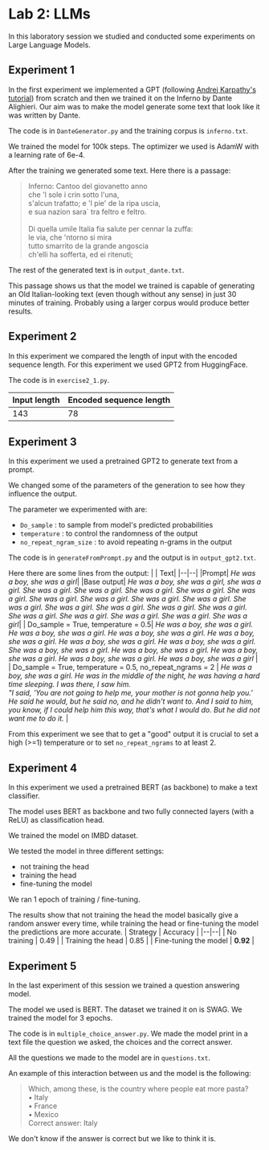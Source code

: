 # Lab 2: LLMs
In this laboratory session we studied and conducted some experiments on Large Language Models.

## Experiment 1
In the first experiment we implemented a GPT (following [Andrej Karpathy's tutorial](https://www.youtube.com/watch?v=kCc8FmEb1nY)) from scratch and then we trained it on the Inferno by Dante Alighieri.
Our aim was to make the model generate some text that look like it was written by Dante.

The code is in `DanteGenerator.py` and the training corpus is `inferno.txt`.

We trained the model for 100k steps.
The optimizer we used is AdamW with a learning rate of 6e-4.

After the training we generated some text. Here there is a passage:
> Inferno: Cantoo del giovanetto anno<br>
  che 'l sole i crin sotto l'una,<br>
  s'alcun trafatto; e 'l pie' de la ripa uscia,<br>
  e sua nazion sara` tra feltro e feltro.<br><br>
  Di quella umile Italia fia salute
  per cennar la zuffa:<br>
  le via, che 'ntorno si mira<br>
  tutto smarrito de la grande angoscia<br>
  ch'elli ha sofferta, ed ei ritenuti;

The rest of the generated text is in `output_dante.txt`.

This passage shows us that the model we trained is capable of generating an Old Italian-looking text (even though without any sense) in just 30 minutes of training. Probably using a larger corpus would produce better results.

## Experiment 2
In this experiment we compared the length of input with the encoded sequence length. For this experiment we used GPT2 from HuggingFace.

The code is in `exercise2_1.py`.

Input length | Encoded sequence length
--|--
143 | 78 

## Experiment 3
In this experiment we used a pretrained GPT2 to generate text from a prompt.

We changed some of the parameters of the generation to see how they influence the output.

The parameter we experimented with are:
- `Do_sample` : to sample from model's predicted probabilities
- `temperature` : to control the randomness of the output
- `no_repeat_ngram_size` : to avoid repeating n-grams in the output

The code is in `generateFromPrompt.py` and the output is in `output_gpt2.txt`.

Here there are some lines from the output:
| | Text|
|--|--|
|Prompt| *He was a boy, she was a girl*|
|Base output| *He was a boy, she was a girl, she was a girl. She was a girl. She was a girl. She was a girl. She was a girl. She was a girl. She was a girl. She was a girl. She was a girl. She was a girl. She was a girl. She was a girl. She was a girl. She was a girl. She was a girl. She was a girl. She was a girl. She was a girl. She was a girl. She was a girl*|
| Do_sample = True, temperature = 0.5| *He was a boy, she was a girl. He was a boy, she was a girl. He was a boy, she was a girl. He was a boy, she was a girl. He was a boy, she was a girl. He was a boy, she was a girl. She was a boy, she was a girl. He was a boy, she was a girl. He was a boy, she was a girl. He was a boy, she was a girl. He was a boy, she was a girl* |
| Do_sample = True, temperature = 0.5, no_repeat_ngrams = 2 | *He was a boy, she was a girl. He was in the middle of the night, he was having a hard time sleeping. I was there, I saw him. <br> "I said, 'You are not going to help me, your mother is not gonna help you.' He said he would, but he said no, and he didn't want to. And I said to him, you know, if I could help him this way, that's what I would do. But he did not want me to do it.* |

From this experiment we see that to get a "good" output it is crucial to set a high (>=1) temperature or to set `no_repeat_ngrams` to at least 2.

## Experiment 4
In this experiment we used a pretrained BERT (as backbone) to make a text classifier.

The model uses BERT as backbone and two fully connected layers (with a ReLU) as classification head.

We trained the model on IMBD dataset.

We tested the model in three different settings:
- not training the head
- training the head
- fine-tuning the model

We ran 1 epoch of training / fine-tuning.

The results show that not training the head the model basically give a random answer every time, while training the head or fine-tuning the model the predictions are more accurate.
| Strategy | Accuracy |
|--|--|
| No training | 0.49 |
| Training the head | 0.85 |
| Fine-tuning the model | **0.92** |

## Experiment 5
In the last experiment of this session we trained a question answering model.

The model we used is BERT. The dataset we trained it on is SWAG.
We trained the model for 3 epochs.

The code is in `multiple_choice_answer.py`.
We made the model print in a text file the question we asked, the choices and the correct answer.

All the questions we made to the model are in `questions.txt`.

An example of this interaction between us and the model is the following:
> Which, among these, is the country where people eat more pasta?<br>• Italy<br>• France<br>• Mexico<br>Correct answer: Italy

We don't know if the answer is correct but we like to think it is.


